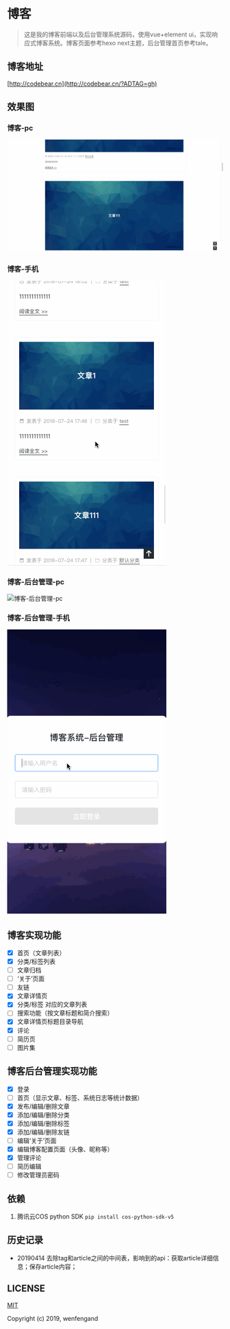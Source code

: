 # 博客

> 这是我的博客前端以及后台管理系统源码，使用vue+element ui，实现响应式博客系统。博客页面参考hexo next主题，后台管理首页参考tale。

## 博客地址

[http://codebear.cn](http://codebear.cn/?ADTAG=gh)

## 效果图

### 博客-pc
![博客-pc](/readme-file/博客.gif)

### 博客-手机

![博客-手机](/readme-file/博客-手机.gif)

### 博客-后台管理-pc
![博客-后台管理-pc](/readme-file/博客-后台管理.gif)

### 博客-后台管理-手机

![博客-后台管理-手机](/readme-file/博客-后台管理-手机.gif)

## 博客实现功能
- [x] 首页（文章列表）
- [x] 分类/标签列表
- [ ] 文章归档
- [ ] ‘关于’页面
- [ ] 友链
- [x] 文章详情页
- [x] 分类/标签 对应的文章列表
- [ ] 搜索功能（按文章标题和简介搜索）
- [x] 文章详情页标题目录导航
- [x] 评论
- [ ] 简历页
- [ ] 图片集

## 博客后台管理实现功能
- [x] 登录
- [ ] 首页（显示文章、标签、系统日志等统计数据）
- [x] 发布/编辑/删除文章
- [x] 添加/编辑/删除分类
- [x] 添加/编辑/删除标签
- [x] 添加/编辑/删除友链
- [ ] 编辑‘关于’页面
- [x] 编辑博客配置页面（头像、昵称等）
- [x] 管理评论
- [ ] 简历编辑
- [ ] 修改管理员密码
## 依赖
1. 腾讯云COS python SDK `pip install cos-python-sdk-v5`
## 历史记录
* 20190414 去除tag和article之间的中间表，影响到的api：获取article详细信息；保存article内容；
## LICENSE

[MIT](https://opensource.org/licenses/MIT)

Copyright (c) 2019, wenfengand
